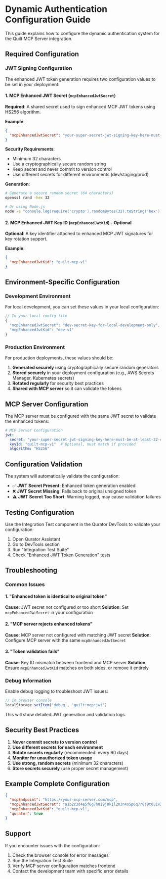 # Dynamic Authentication Configuration Guide

This guide explains how to configure the dynamic authentication system for the Quilt MCP Server integration.

## Required Configuration

### JWT Signing Configuration

The enhanced JWT token generation requires two configuration values to be set in your deployment:

#### 1. MCP Enhanced JWT Secret (`mcpEnhancedJwtSecret`)

**Required**: A shared secret used to sign enhanced MCP JWT tokens using HS256 algorithm.

**Example**:
```json
{
  "mcpEnhancedJwtSecret": "your-super-secret-jwt-signing-key-here-must-be-at-least-32-characters"
}
```

**Security Requirements**:
- Minimum 32 characters
- Use a cryptographically secure random string
- Keep secret and never commit to version control
- Use different secrets for different environments (dev/staging/prod)

**Generation**:
```bash
# Generate a secure random secret (64 characters)
openssl rand -hex 32

# Or using Node.js
node -e "console.log(require('crypto').randomBytes(32).toString('hex'))"
```

#### 2. MCP Enhanced JWT Key ID (`mcpEnhancedJwtKid`) - Optional

**Optional**: A key identifier attached to enhanced MCP JWT signatures for key rotation support.

**Example**:
```json
{
  "mcpEnhancedJwtKid": "quilt-mcp-v1"
}
```

## Environment-Specific Configuration

### Development Environment

For local development, you can set these values in your local configuration:

```javascript
// In your local config file
{
  "mcpEnhancedJwtSecret": "dev-secret-key-for-local-development-only",
  "mcpEnhancedJwtKid": "dev-v1"
}
```

### Production Environment

For production deployments, these values should be:

1. **Generated securely** using cryptographically secure random generators
2. **Stored securely** in your deployment configuration (e.g., AWS Secrets Manager, Kubernetes secrets)
3. **Rotated regularly** for security best practices
4. **Shared with MCP server** so it can validate the tokens

## MCP Server Configuration

The MCP server must be configured with the same JWT secret to validate the enhanced tokens:

```yaml
# MCP Server Configuration
jwt:
  secret: "your-super-secret-jwt-signing-key-here-must-be-at-least-32-characters"
  keyId: "quilt-mcp-v1"  # Optional, must match if provided
  algorithm: "HS256"
```

## Configuration Validation

The system will automatically validate the configuration:

- ✅ **JWT Secret Present**: Enhanced token generation enabled
- ❌ **JWT Secret Missing**: Falls back to original unsigned token
- ⚠️ **JWT Secret Too Short**: Warning logged, may cause validation failures

## Testing Configuration

Use the Integration Test component in the Qurator DevTools to validate your configuration:

1. Open Qurator Assistant
2. Go to DevTools section
3. Run "Integration Test Suite"
4. Check "Enhanced JWT Token Generation" tests

## Troubleshooting

### Common Issues

#### 1. "Enhanced token is identical to original token"

**Cause**: JWT secret not configured or too short
**Solution**: Set `mcpEnhancedJwtSecret` in your configuration

#### 2. "MCP server rejects enhanced tokens"

**Cause**: MCP server not configured with matching JWT secret
**Solution**: Configure MCP server with the same `mcpEnhancedJwtSecret`

#### 3. "Token validation fails"

**Cause**: Key ID mismatch between frontend and MCP server
**Solution**: Ensure `mcpEnhancedJwtKid` matches on both sides, or remove it entirely

### Debug Information

Enable debug logging to troubleshoot JWT issues:

```javascript
// In browser console
localStorage.setItem('debug', 'quilt:mcp:jwt')
```

This will show detailed JWT generation and validation logs.

## Security Best Practices

1. **Never commit secrets to version control**
2. **Use different secrets for each environment**
3. **Rotate secrets regularly** (recommended: every 90 days)
4. **Monitor for unauthorized token usage**
5. **Use strong, random secrets** (minimum 32 characters)
6. **Store secrets securely** (use proper secret management)

## Example Complete Configuration

```json
{
  "mcpEndpoint": "https://your-mcp-server.com/mcp",
  "mcpEnhancedJwtSecret": "a1b2c3d4e5f6g7h8i9j0k1l2m3n4o5p6q7r8s9t0u1v2w3x4y5z6",
  "mcpEnhancedJwtKid": "quilt-mcp-v1",
  "qurator": true
}
```

## Support

If you encounter issues with the configuration:

1. Check the browser console for error messages
2. Run the Integration Test Suite
3. Verify MCP server configuration matches frontend
4. Contact the development team with specific error details
